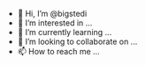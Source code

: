 - 👋 Hi, I’m @bigstedi
- 👀 I’m interested in ...
- 🌱 I’m currently learning ...
- 💞️ I’m looking to collaborate on ...
- 📫 How to reach me ...

<!---
bigstedi/bigstedi is a ✨ special ✨ repository because its `README.md` (this file) appears on your GitHub profile.
You can click the Preview link to take a look at your changes.
--->
